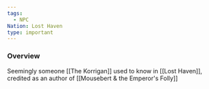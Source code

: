 ```yaml
---
tags:
  - NPC
Nation: Lost Haven
type: important
---
```


### Overview
Seemingly someone [[The Korrigan]] used to know in [[Lost Haven]], credited as an author of [[Mousebert & the Emperor's Folly]]